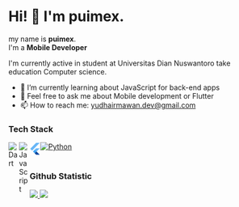 # Hi! 👋 I'm puimex.
my name is **puimex**.\
I'm a **Mobile Developer**

I'm currently active in student at Universitas Dian Nuswantoro take education  Computer science.

- 🌱 I’m currently learning about JavaScript for back-end apps
- 💬 Feel free to ask me about Mobile development or Flutter
- 📫 How to reach me: yudhairmawan.dev@gmail.com

### Tech Stack
 <a href="#"><img align="left" alt="Dart" title="Dart" width="21px" src="https://upload.wikimedia.org/wikipedia/commons/7/7e/Dart-logo.png" /></a>
 <a href="#"><img align="Python" alt="Python" title="Python" width="21px" src="https://upload.wikimedia.org/wikipedia/commons/c/c3/Python-logo-notext.svg" /></a>
 <a href="#"><img align="left" alt="JavaScript" title="JavaScript" width="21px" src="https://upload.wikimedia.org/wikipedia/commons/9/99/Unofficial_JavaScript_logo_2.svg" /></a> 
 <a href="#"><img align="left" alt="Flutter" title="Flutter" width="21px" src="https://raw.githubusercontent.com/dnfield/flutter_svg/7d374d7107561cbd906d7c0ca26fef02cc01e7c8/example/assets/flutter_logo.svg?sanitize=true" /></a> 
<br>
<br>

### Github Statistic
<p align="left">
<a href="https://github.com/puimex">
  <img height="180em" src="https://github-readme-stats-eight-theta.vercel.app/api?username=puimex&show_icons=true&theme=&include_all_commits=true&count_private=true"/>
  <img height="180em" src="https://github-readme-stats-eight-theta.vercel.app/api/top-langs/?username=puimex&layout=compact&langs_count=8&theme="/>
</a>
</p>
